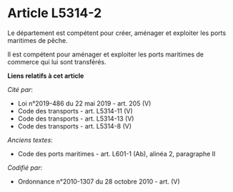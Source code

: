 # Article L5314-2

Le département est compétent pour créer, aménager et exploiter les ports maritimes de pêche.

Il est compétent pour aménager et exploiter les ports maritimes de commerce qui lui sont transférés.

**Liens relatifs à cet article**

_Cité par_:

  - Loi n°2019-486 du 22 mai 2019 - art. 205 (V)
  - Code des transports - art. L5314-11 (V)
  - Code des transports - art. L5314-13 (V)
  - Code des transports - art. L5314-8 (V)

_Anciens textes_:

  - Code des ports maritimes - art. L601-1 (Ab), alinéa 2, paragraphe II

_Codifié par_:

  - Ordonnance n°2010-1307 du 28 octobre 2010 - art. (V)
